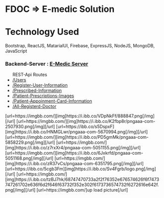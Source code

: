 # FDOC => E-medic Solution
# Technology Used
Bootstrap, ReactJS, MatarialUI, Firebase, ExpressJS, NodeJS, MongoDB, JavaScript


<h3> Backend-Server : <a href="https://project-101-doctor.herokuapp.com/">E-Medic Server</a></h3>
<ul>REST-Api Routes
   <li><a href="https://project-101-doctor.herokuapp.com/users">/Users</a> </li>
   <li><a href="https://project-101-doctor.herokuapp.com/reg-user-info">/Register-User-Information</a> </li>
   <li><a href="https://project-101-doctor.herokuapp.com/pres-info">/Prescribed-Information</a></li>
   <li><a href="https://project-101-doctor.herokuapp.com/pres-img">/Patient-Prescriptions-Images</a></li>
   <li><a href="https://project-101-doctor.herokuapp.com/users-info">/Patient-Appoinment-Card-Information</a></li>
   <li><a href="https://project-101-doctor.herokuapp.com/doctorlist">/All-Registerd-Doctor</a></li>
</ul>
[url=https://imgbb.com/][img]https://i.ibb.co/VDpNkFf/888847.png[/img][/url]
[url=https://imgbb.com/][img]https://i.ibb.co/K2fbp8r/pngaaa-com-2507930.png[/img][/url]
[url=https://ibb.co/s5DspxF][img]https://i.ibb.co/HNMGLwr/pngaaa-com-5670994.png[/img][/url]
[url=https://imgbb.com/][img]https://i.ibb.co/PD5gmMk/pngaaa-com-5858229.png[/img][/url]
[url=https://imgbb.com/][img]https://i.ibb.co/z7rxXr4/pngaaa-com-5051155.png[/img][/url]
[url=https://imgbb.com/][img]https://i.ibb.co/6Jxkrfd/pngaaa-com-5051168.png[/img][/url]
[url=https://imgbb.com/][img]https://i.ibb.co/zR37vCs/pngaaa-com-6351795.png[/img][/url]
[url=https://ibb.co/5cgb3Fm][img]https://i.ibb.co/Sv4Fgrb/logo.png[/img][/url]
[url=https://imgbb.com/][img]https://i.ibb.co/tzBJ7hk/68747470733a2f2f76352e676574626f6f7473747261702e636f6d2f646f63732f352e302f6173736574732f6272616e642f.png[/img][/url]
[url=https://imgbb.com/]up load picture[/url]
